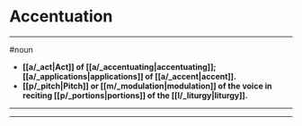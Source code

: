 # Accentuation
---
#noun
- **[[a/_act|Act]] of [[a/_accentuating|accentuating]]; [[a/_applications|applications]] of [[a/_accent|accent]].**
- **[[p/_pitch|Pitch]] or [[m/_modulation|modulation]] of the voice in reciting [[p/_portions|portions]] of the [[l/_liturgy|liturgy]].**
---
---
